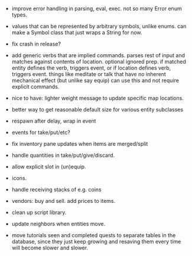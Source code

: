 - improve error handling in parsing, eval, exec. not so many Error enum types.

- values that can be represented by arbitrary symbols, unlike enums. can make a Symbol class
  that just wraps a String for now.
  
- fix crash in release?

- add generic verbs that are implied commands. parses rest of input and matches against contents of location. optional ignored prep. if matched entity defines the verb, triggers event, or if location defines verb, triggers event. things like meditate or talk that have no inherent mechanical effect (but unlike say equip) can use this and not require explicit commands.

- nice to have: lighter weight message to update specific map locations.

- better way to get reasonable default size for various entity subclasses

- respawn after delay, wrap in event

- events for take/put/etc?

- fix inventory pane updates when items are merged/split

- handle quantities in take/put/give/discard.

- allow explicit slot in (un)equip.

- icons.

- handle receiving stacks of e.g. coins

- vendors: buy and sell. add prices to items.

- clean up script library.

- update neighbors when entities move.

- move tutorials seen and completed quests to separate tables in the database, since they just keep growing and resaving them every time will become slower and slower.
